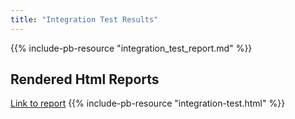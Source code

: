 ```yaml
---
title: "Integration Test Results"
---
```


{{% include-pb-resource "integration_test_report.md" %}}

## Rendered Html Reports

[Link to report](integration-test/integration-test.html)
{{% include-pb-resource "integration-test.html" %}}